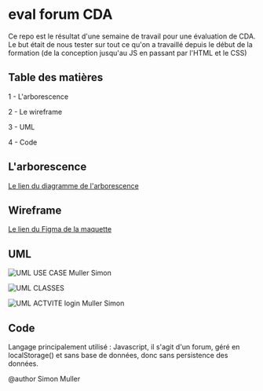 
# eval forum CDA

Ce repo est le résultat d'une semaine de travail pour une évaluation de CDA. Le but était de nous tester sur tout ce qu'on a travaillé depuis le début de la formation (de la conception jusqu'au JS en passant par l'HTML et le CSS)
## Table des matières

1 - L'arborescence

2 - Le wireframe

3 - UML

4 - Code


## L'arborescence

[Le lien du diagramme de l'arborescence](https://app.diagrams.net/#G19FI2kwW2alGyidgYgZz4BFW1LKqp9HrE)
## Wireframe




[Le lien du Figma de la maquette](https://www.figma.com/file/mDvyqE66v1IrczcKG492bF/wireframe-maquette-eval-CDA-Simon-Muller?node-id=0-1&t=T7sUZj3h70q2HXuw-0)
## UML

![UML USE CASE Muller Simon](https://user-images.githubusercontent.com/122968403/233645678-b3ef83ac-9363-4afd-9981-dcf29baa2c96.png)


![UML CLASSES](https://user-images.githubusercontent.com/122968403/233645504-7eee619e-45f3-47e8-af46-2aea377fc13f.png)

![UML ACTVITE login Muller Simon](https://user-images.githubusercontent.com/122968403/233645607-2c7d4840-2c9c-4243-8cb0-a9de75faf64b.png)

## Code


Langage principalement utilisé : 
Javascript,
il s'agit d'un forum, géré en localStorage() et sans base de données, donc sans persistence des données.

@author Simon Muller
